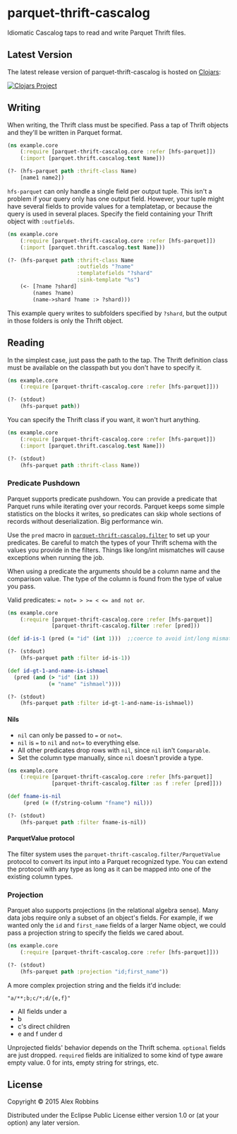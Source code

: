# parquet-thrift-cascalog

Idiomatic Cascalog taps to read and write Parquet Thrift files.

## Latest Version

The latest release version of parquet-thrift-cascalog is hosted on [Clojars](https://clojars.org):

[![Clojars Project](http://clojars.org/parquet-thrift-cascalog/latest-version.svg)](http://clojars.org/parquet-thrift-cascalog)

## Writing

When writing, the Thrift class must be specified. Pass a tap of Thrift
objects and they'll be written in Parquet format.

```clojure
(ns example.core
    (:require [parquet-thrift-cascalog.core :refer [hfs-parquet]])
    (:import [parquet.thrift.cascalog.test Name]))

(?- (hfs-parquet path :thrift-class Name)
    [name1 name2])
```

`hfs-parquet` can only handle a single field per output tuple. This
isn't a problem if your query only has one output field. However, your
tuple might have several fields to provide values for a templatetap, or
because the query is used in several places. Specify the field
containing your Thrift object with `:outfields`.

```clojure
(ns example.core
    (:require [parquet-thrift-cascalog.core :refer [hfs-parquet]])
    (:import [parquet.thrift.cascalog.test Name]))

(?- (hfs-parquet path :thrift-class Name
                      :outfields "?name"
                      :templatefields "?shard"
                      :sink-template "%s")
    (<- [?name ?shard]
        (names ?name)
        (name->shard ?name :> ?shard)))
```

This example query writes to subfolders specified by `?shard`, but
the output in those folders is only the Thrift object.

## Reading

In the simplest case, just pass the path to the tap. The Thrift
definition class must be available on the classpath but you don't have
to specify it.

```clojure
(ns example.core
    (:require [parquet-thrift-cascalog.core :refer [hfs-parquet]]))

(?- (stdout)
    (hfs-parquet path))
```

You can specify the Thrift class if you want, it won't hurt anything.

```clojure
(ns example.core
    (:require [parquet-thrift-cascalog.core :refer [hfs-parquet]])
    (:import [parquet.thrift.cascalog.test Name]))

(?- (stdout)
    (hfs-parquet path :thrift-class Name))
```

### Predicate Pushdown

Parquet supports predicate pushdown. You can provide a predicate
that Parquet runs while iterating over your records. Parquet
keeps some simple statistics on the blocks it writes, so predicates
can skip whole sections of records without deserialization. Big
performance win.

Use the `pred` macro in
[`parquet-thrift-cascalog.filter`](src/parquet_thrift_cascalog/filter.clj)
to set up your predicates.  Be careful to match the types of your
Thrift schema with the values you provide in the filters. Things like
long/int mismatches will cause exceptions when running the job.

When using a predicate the arguments should be a column name and the
comparison value. The type of the column is found from the type of
value you pass.

Valid predicates: `= not= > >= < <= and not or`.

```clojure
(ns example.core
    (:require [parquet-thrift-cascalog.core :refer [hfs-parquet]]
              [parquet-thrift-cascalog.filter :refer [pred]))

(def id-is-1 (pred (= "id" (int 1)))  ;;coerce to avoid int/long mismatch

(?- (stdout)
    (hfs-parquet path :filter id-is-1))

(def id-gt-1-and-name-is-ishmael
  (pred (and (> "id" (int 1))
             (= "name" "ishmael"))))

(?- (stdout)
    (hfs-parquet path :filter id-gt-1-and-name-is-ishmael))
```

#### Nils

* `nil` can only be passed to `=` or `not=`.
* `nil` is `=` to `nil` and `not=` to everything else.
* All other predicates drop rows with `nil`, since `nil` isn't `Comparable`.
* Set the column type manually, since `nil` doesn't provide a type.

```clojure
(ns example.core
    (:require [parquet-thrift-cascalog.core :refer [hfs-parquet]]
              [parquet-thrift-cascalog.filter :as f :refer [pred]]))

(def fname-is-nil
     (pred (= (f/string-column "fname") nil)))

(?- (stdout)
    (hfs-parquet path :filter fname-is-nil))
```

#### ParquetValue protocol

The filter system uses the
`parquet-thrift-cascalog.filter/ParquetValue` protocol to convert its
input into a Parquet recognized type. You can extend the protocol with
any type as long as it can be mapped into one of the existing column
types.

### Projection

Parquet also supports projections (in the relational algebra
sense). Many data jobs require only a subset of an object's fields. For
example, if we wanted only the `id` and `first_name` fields of a
larger Name object, we could pass a projection string to specify the
fields we cared about.

```clojure
(ns example.core
    (:require [parquet-thrift-cascalog.core :refer [hfs-parquet]]))

(?- (stdout)
    (hfs-parquet path :projection "id;first_name"))
```

A more complex projection string and the fields it'd include:

`"a/**;b;c/*;d/{e,f}"`

* All fields under a
* b
* c's direct children
* e and f under d

Unprojected fields' behavior depends on the Thrift schema. `optional`
fields are just dropped. `required` fields are initialized to some
kind of type aware empty value. 0 for ints, empty string for strings,
etc.

## License

Copyright © 2015 Alex Robbins

Distributed under the Eclipse Public License either version 1.0 or (at
your option) any later version.
